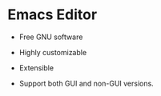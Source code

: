 # Emacs Editor

- Free GNU software
- Highly customizable
- Extensible

- Support both GUI and non-GUI versions.